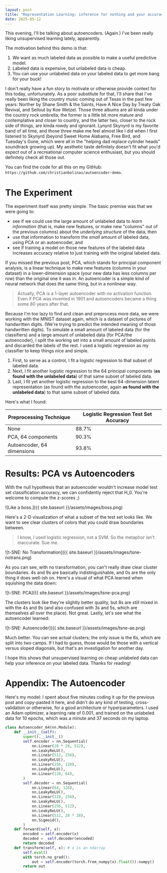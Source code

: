 ```yaml
---
layout: post
title: "Representation Learning: inference for nothing and your accuracy for free"
date: 2025-05-12
---
```

This evening, I'll be talking about autoencoders. (Again.) I've been really liking unsupervised learning lately, apparently.

The motivation behind this demo is that:

1. We want as much labeled data as possible to make a useful predictive model.
1. Labeled data is expensive, but unlabeled data is cheap.
1. You can use your unlabeled data on your labeled data to get more bang for your buck!

I don't really have a fun story to motivate or otherwise provide context for this today, unfortunately. As a poor substitute for that, I'll share that I've really been liking the country music coming out of Texas in the past few years: Norther by Shane Smith & the Saints, Have A Nice Day by Treaty Oak Revival, and Sellout by Koe Wetzel. Those three albums are all kinda under the country rock umbrella; the former is a little bit more mature and contemplative and closer to country, and the latter two, closer to the rock side of things, are kinda rowdy and ignorant. Lynyrd Skynyrd is my favorite band of all time, and those three make me feel almost like I did when I first listened to Skynyrd (beyond Sweet Home Alabama, Free Bird, and Tuesday's Gone, which were all in the "helping dad replace cylinder heads" soundtrack growing up). My aesthetic taste definitely doesn't fit what you'd expect out of a recreational computer science enthusiast, but you should definitely check all those out.

You can find the code for all this on my GitHub: `https://github.com/christianbolinas/autoencoder-demo`.

# The Experiment
The experiment itself was pretty simple. The basic premise was that we were going to:

- see if we could use the large amount of unlabeled data to _learn information_ (that is, make new features, or make new "columns" out of the previous columns) about the _underlying structure_ of the data, then
- use that information to transform the _small_ amount of labeled data, using PCA or an autoencoder, and
- see if training a model on those new features of the labeled data increases accuracy relative to just training with the original labeled data.

If you missed the previous post, PCA, which stands for principal component analysis, is a linear technique to make new features (columns in your dataset) in a lower-dimension space (your new data has less columns per row) than the original one it was in. An autoencoder is a simple kind of neural network that does the same thing, but in a nonlinear way.

> Actually, PCA is a 1-layer autoencoder with no activation function. Even if PCA was invented in 1901 and autoencoders became a thing some 80 years after that.

Because I'm too lazy to find and clean and preprocess more data, we were working with the MNIST dataset again, which is a dataset of pictures of handwritten digits. (We're trying to predict the intended meaning of those handwritten digits). To simulate a small amount of labeled data (for the classifiers) and a large amount of unlabeled data (for PCA/the autoencoder), I split the working set into a small amount of labeled points and discarded the labels of the rest. I used a logistic regression as my classifier to keep things nice and simple.

1. First, to serve as a control, I fit a logistic regression to that subset of labeled data.
1. Next, I fit another logistic regression to the 64 principal components (__as found with the unlabeled data__) of that same subset of labeled data.
1. Last, I fit yet another logistic regression to the best 64-dimension latent representation (as found with the autoencoder, again __as found with the unlabeled data__) to that same subset of labeled data.

Here's what I found:

| Preprocessing Technique       | Logistic Regression Test Set Accuracy |
| ----------------------------- | ------------------------------------- |
| None                          | 88.7%                                 |
| PCA, 64 components            | 90.3%                                 |
| Autoencoder, 64 dimensions    | 93.8%                                 |

# Results: PCA vs Autoencoders
With the null hypothesis that an autoencoder wouldn't increase model test set classification accuracy, we can confidently reject that H_0. You're welcome to compute the z-scores ;)

![Like a boss.]({{ site.baseurl }}/assets/images/boss.png)

Here's a 2-D visualization of what a subset of the test set looks like. We want to see clear clusters of colors that you could draw boundaries between.

> I know, I used logistic regression, not a SVM. So the metaphor isn't inaccurate. Sue me.

![t-SNE: No Transformation]({{ site.baseurl }}/assets/images/tsne-notrans.png)

As you can see, with no transformation, you can't really draw clear cluster boundaries. 4s and 9s are basically indistinguishable, and 0s are the only thing it does well-ish on. Here's a visual of what PCA learned when squishing the data down:

![t-SNE: PCA]({{ site.baseurl }}/assets/images/tsne-pca.png)

The clusters look like they're slightly better quality, but 8s are still mixed in with the 4s and 9s (and also confused with 3s and 5s, which are themselves all over the place). Not great. Lastly, let's see what the autoencoder learned:

![t-SNE: Autoencoder]({{ site.baseurl }}/assets/images/tsne-ae.png)

Much better. You can see actual clusters; the only issue is the 6s, which are split into two camps. If I had to guess, those would be those with a vertical versus sloped diagonals, but that's an investigation for another day.

I hope this shows that unsupervised learning on cheap unlabeled data can help your inference on your labeled data. Thanks for reading!

# Appendix: The Autoencoder
Here's my model: I spent about five minutes coding it up for the previous post and copy-pasted it here, and didn't do any kind of testing, cross-validation or otherwise, for a good architecture or hyperparameters. I used an Adam optimizer, a learning rate of 0.001, and trained on the unlabeled data for 10 epochs, which was a minute and 37 seconds on my laptop.

```python
class Autoencoder_64(nn.Module):
    def __init__(self):
        super().__init__()
        self.encoder = nn.Sequential(
            nn.Linear(28 * 28, 512),
            nn.LeakyReLU(),
            nn.Linear(512, 256),
            nn.LeakyReLU(),
            nn.Linear(256, 128),
            nn.LeakyReLU(),
            nn.Linear(128, 64),
        )
        self.decoder = nn.Sequential(
            nn.Linear(64, 128),
            nn.LeakyReLU(),
            nn.Linear(128, 256),
            nn.LeakyReLU(),
            nn.Linear(256, 512),
            nn.LeakyReLU(),
            nn.Linear(512, 28 * 28),
            nn.Sigmoid(),
        )
    def forward(self, x):
        encoded = self.encoder(x)
        decoded =  self.decoder(encoded)
        return decoded
    def transform(self, x): # x is an ndarray
        self.eval()
        with torch.no_grad():
            out = self.encoder(torch.from_numpy(x).float()).numpy()
        return out
```
